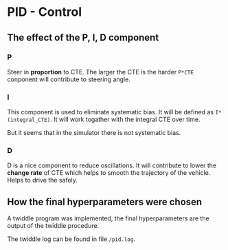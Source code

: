 # PID - Control

## The effect of the P, I, D component

### P
Steer in **proportion** to CTE. The larger the CTE is the harder `P*CTE` conponent will contribute to steering angle.

### I
This component is used to eliminate systematic bias. It will be defined as `I*(integral_CTE)`. It will work togather with the integral CTE over time.

But it seems that in the simulator there is not systematic bias.

### D
D is a nice component to reduce oscillations. It will contribute to lower the **change rate** of CTE which helps to smooth the trajectory of the vehicle. Helps to drive the safely.

## How the final hyperparameters were chosen
A twiddle program was implemented, the final hyperparameters are the output of the twiddle procedure.

The twiddle log can be found in file `/pid.log`.
